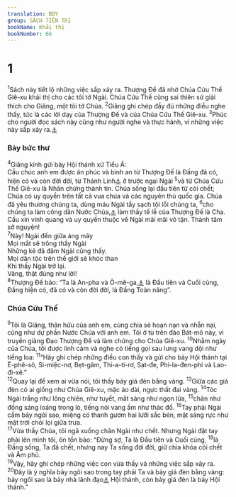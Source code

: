 ```yaml
---
translation: BDY
group: SÁCH TIÊN TRI
bookName: Khải thị 
bookNumber: 66
---
```


<div class="title"><h1>1</h1></div>
<span class="verse kh_1_1"><sup>1</sup>Sách này tiết lộ những việc sắp xảy ra. Thượng Đế đã nhờ Chúa Cứu Thế Giê-xu khải thị cho các tôi tớ Ngài. Chúa Cứu Thế cũng sai thiên sứ giải thích cho Giăng, một tôi tớ Chúa. </span>
<span class="verse kh_1_2"><sup>2</sup>Giăng ghi chép đầy đủ những điều nghe thấy, tức là các lời dạy của Thượng Đế và của Chúa Cứu Thế Giê-xu. </span>
<span class="verse kh_1_3"><sup>3</sup>Phúc cho người đọc sách này cũng như người nghe và thực hành, vì những việc này sắp xảy ra.<a href="#" data-toggle="tooltip" data-placement="bottom" title="Nt vì thì giờ gần đến">⚓</a></span>
<div class="title"><h3>Bảy bức thư</h3></div>
<span class="verse kh_1_4"><sup>4</sup>Giăng kính gửi bảy Hội thánh xứ Tiểu Á:<br/>Cầu chúc anh em được ân phúc và bình an từ Thượng Đế là Đấng đã có, hiện có và còn đời đời, từ Thánh Linh<a href="#" data-toggle="tooltip" data-placement="bottom" title="Nt bảy thần linh">⚓</a> ở trước ngai Ngài </span>
<span class="verse kh_1_5"><sup>5</sup>và từ Chúa Cứu Thế Giê-xu là Nhân chứng thành tín. Chúa sống lại đầu tiên từ cõi chết; Chúa có uy quyền trên tất cả vua chúa và các nguyên thủ quốc gia. Chúa đã yêu thương chúng ta, dùng máu Ngài tẩy sạch tội lỗi chúng ta, </span>
<span class="verse kh_1_6"><sup>6</sup>cho chúng ta làm công dân Nước Chúa,<a href="#" data-toggle="tooltip" data-placement="bottom" title="Nt làm vương quốc">⚓</a> làm thầy tế lễ của Thượng Đế là Cha. Cầu xin vinh quang và uy quyền thuộc về Ngài mãi mãi vô tận. Thành tâm sở nguyện!<br/></span>
<span class="verse kh_1_7"><sup>7</sup>Này! Ngài đến giữa áng mây<br/>Mọi mắt sẽ trông thấy Ngài<br/>Những kẻ đã đâm Ngài cũng thấy.<br/>Mọi dân tộc trên thế giới sẽ khóc than<br/>Khi thấy Ngài trở lại.<br/>Vâng, thật đúng như lời!<br/></span>
<span class="verse kh_1_8"><sup>8</sup>Thượng Đế bảo: “Ta là An-pha và Ô-mê-ga,<a href="#" data-toggle="tooltip" data-placement="bottom" title="Ctd A và Y">⚓</a> là Đầu tiên và Cuối cùng, Đấng hiện có, đã có và còn đời đời, là Đấng Toàn năng”.</span>
<div class="title"><h3>Chúa Cứu Thế</h3></div>
<span class="verse kh_1_9"><sup>9</sup>Tôi là Giăng, thân hữu của anh em, cùng chia sẻ hoạn nạn và nhẫn nại, cũng như dự phần Nước Chúa với anh em. Tôi ở tù trên đảo Bát-mô này, vì truyền giảng Đạo Thượng Đế và làm chứng cho Chúa Giê-xu. </span>
<span class="verse kh_1_10"><sup>10</sup>Nhằm ngày của Chúa, tôi được linh cảm và nghe có tiếng gọi sau lưng vang dội như tiếng loa: </span>
<span class="verse kh_1_11"><sup>11</sup>“Hãy ghi chép những điều con thấy và gửi cho bảy Hội thánh tại Ê-phê-sô, Si-miệc-nơ, Bẹt-găm, Thi-a-ti-rơ, Sạt-đe, Phi-la-đen-phi và Lao- đi-xê.”<br/></span>
<span class="verse kh_1_12"><sup>12</sup>Quay lại để xem ai vừa nói, tôi thấy bảy giá đèn bằng vàng. </span>
<span class="verse kh_1_13"><sup>13</sup>Giữa các giá đèn có ai giống như Chúa Giê-xu, mặc áo dài, ngực thắt đai vàng. </span>
<span class="verse kh_1_14"><sup>14</sup>Tóc Ngài trắng như lông chiên, như tuyết, mắt sáng như ngọn lửa, </span>
<span class="verse kh_1_15"><sup>15</sup>chân như đồng sáng loáng trong lò, tiếng nói vang ầm như thác đổ. </span>
<span class="verse kh_1_16"><sup>16</sup>Tay phải Ngài cầm bảy ngôi sao, miệng có thanh gươm hai lưỡi sắc bén, mặt sáng rực như mặt trời chói lọi giữa trưa.<br/></span>
<span class="verse kh_1_17"><sup>17</sup>Vừa thấy Chúa, tôi ngã xuống chân Ngài như chết. Nhưng Ngài đặt tay phải lên mình tôi, ôn tồn bảo: “Đừng sợ, Ta là Đầu tiên và Cuối cùng, </span>
<span class="verse kh_1_18"><sup>18</sup>là Đấng sống, Ta đã chết, nhưng nay Ta sống đời đời, giữ chìa khóa cõi chết và Âm phủ.<br/></span>
<span class="verse kh_1_19"><sup>19</sup>Vậy, hãy ghi chép những việc con vừa thấy và những việc sắp xảy ra. </span>
<span class="verse kh_1_20"><sup>20</sup>Đây là ý nghĩa bảy ngôi sao trong tay phải Ta và bảy giá đèn bằng vàng: bảy ngôi sao là bảy nhà lãnh đạo<a href="#" data-toggle="tooltip" data-placement="bottom" title="Nt thiên sứ">⚓</a> Hội thánh, còn bảy giá đèn là bảy Hội thánh.”</span>
